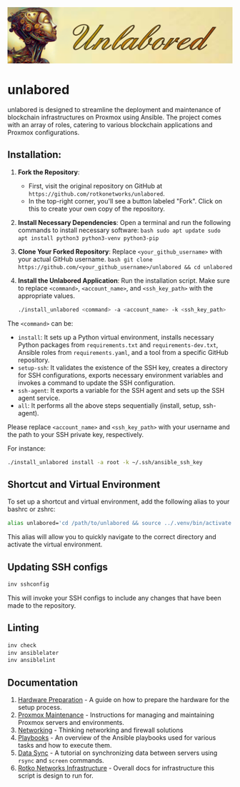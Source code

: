 ![unlabored logo](assets/unlabored-logo.webp)
# unlabored

unlabored is designed to streamline the deployment and maintenance of
blockchain infrastructures on Proxmox using Ansible. The project comes with an
array of roles, catering to various blockchain applications and Proxmox
configurations.

## Installation:

1. **Fork the Repository**:
   - First, visit the original repository on GitHub at
   `https://github.com/rotkonetworks/unlabored`.
   - In the top-right corner, you'll see a button labeled "Fork". Click on this
   to create your own copy of the repository.

2. **Install Necessary Dependencies**: Open a terminal and run the following
commands to install necessary software: ```bash sudo apt update sudo apt
install python3 python3-venv python3-pip ```

3. **Clone Your Forked Repository**: Replace `<your_github_username>` with your
actual GitHub username. ```bash git clone
https://github.com/<your_github_username>/unlabored && cd unlabored ```

4. **Install the Unlabored Application**: Run the installation script. Make
sure to replace `<command>`, `<account_name>`, and `<ssh_key_path>` with the
appropriate values.
   ```bash
   ./install_unlabored <command> -a <account_name> -k <ssh_key_path>
   ```

The `<command>` can be:

- ```install```: It sets up a Python virtual environment, installs necessary
  Python packages from `requirements.txt` and `requirements-dev.txt`, Ansible
  roles from `requirements.yaml`, and a tool from a specific GitHub repository.
- ```setup-ssh```: It validates the existence of the SSH key, creates a
  directory for SSH configurations, exports necessary environment variables and
  invokes a command to update the SSH configuration.
- ```ssh-agent```: It exports a variable for the SSH agent and sets up the SSH
  agent service.
- ```all```: It performs all the above steps sequentially (install, setup,
  ssh-agent).

Please replace `<account_name>` and `<ssh_key_path>` with your username and the
path to your SSH private key, respectively.

For instance:
```bash
./install_unlabored install -a root -k ~/.ssh/ansible_ssh_key
```

## Shortcut and Virtual Environment

To set up a shortcut and virtual environment, add the following alias to your bashrc or zshrc:
```bash
alias unlabored='cd /path/to/unlabored && source ../.venv/bin/activate'
```
This alias will allow you to quickly navigate to the correct directory and activate the virtual environment.

## Updating SSH configs
```bash
inv sshconfig
```
This will invoke your SSH configs to include any changes that have been made to the repository.

## Linting
```bash
inv check
inv ansiblelater
inv ansiblelint
```

## Documentation

1. [Hardware Preparation](docs/hardware-setup.md) - A guide on how to prepare the hardware for the setup process.
2. [Proxmox Maintenance](docs/proxmox-setup.md) - Instructions for managing and maintaining Proxmox servers and environments.
3. [Networking](docs/networking.md) - Thinking networking and firewall solutions
4. [Playbooks](docs/playbooks.md) - An overview of the Ansible playbooks used for various tasks and how to execute them.
5. [Data Sync](docs/data-sync.md) - A tutorial on synchronizing data between servers using `rsync` and `screen` commands.
6. [Rotko Networks Infrastructure](https://rotko.net/docs) - Overall docs for infrastructure this script is design to run for.
